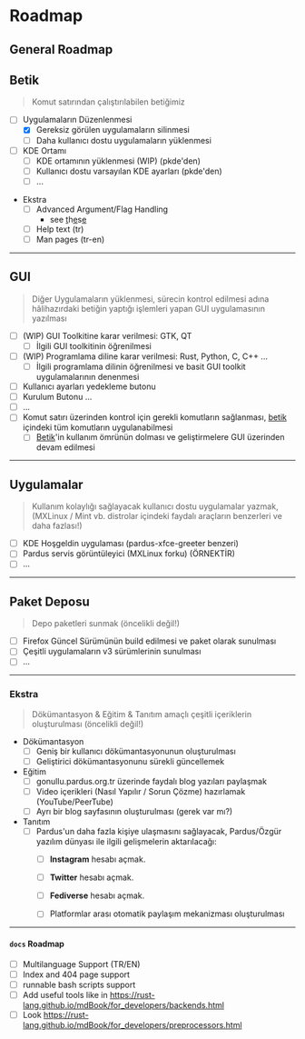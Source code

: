 # Roadmap

## General Roadmap


## Betik
> Komut satırından çalıştırılabilen betiğimiz
- [ ] Uygulamaların Düzenlenmesi
  - [x] Gereksiz görülen uygulamaların silinmesi 
  - [ ] Daha kullanıcı dostu uygulamaların yüklenmesi
- [ ] KDE Ortamı
  - [ ] KDE ortamının yüklenmesi (WIP) (pkde'den)
  - [ ] Kullanıcı dostu varsayılan KDE ayarları (pkde'den)
  - [ ] ...
- Ekstra
  - [ ] Advanced Argument/Flag Handling
    - see [t](https://stackoverflow.com/questions/192249/how-do-i-parse-command-line-arguments-in-bash)h[e](https://www.redhat.com/sysadmin/arguments-options-bash-scripts)s[e](https://www.assertnotmagic.com/2019/03/08/bash-advanced-arguments/)
  - [ ] Help text (tr)
  - [ ] Man pages (tr-en)

---

## GUI 
> Diğer Uygulamaların yüklenmesi, sürecin kontrol edilmesi adına hâlihazırdaki betiğin yaptığı işlemleri yapan GUI uygulamasının yazılması
- [ ] (WIP) GUI Toolkitine karar verilmesi: GTK, QT
  - [ ] İlgili GUI toolkitinin öğrenilmesi
- [ ] (WIP) Programlama diline karar verilmesi: Rust, Python, C, C++ ...
  - [ ] İlgili programlama dilinin öğrenilmesi ve basit GUI toolkit uygulamalarının denenmesi
- [ ] Kullanıcı ayarları yedekleme butonu
- [ ] Kurulum Butonu ...
- [ ] ...
- [ ] Komut satırı üzerinden kontrol için gerekli komutların sağlanması, [betik](#betik) içindeki tüm komutların uygulanabilmesi
  - [ ] [Betik](#betik)'in kullanım ömrünün dolması ve geliştirmelere GUI üzerinden devam edilmesi

---

## Uygulamalar
> Kullanım kolaylığı sağlayacak kullanıcı dostu uygulamalar yazmak, (MXLinux / Mint vb. distrolar içindeki faydalı araçların benzerleri ve daha fazlası!)
- [ ] KDE Hoşgeldin uygulaması (pardus-xfce-greeter benzeri)
- [ ] Pardus servis görüntüleyici (MXLinux forku) (ÖRNEKTİR)
- [ ] ...
<!-- EKSTRA UYGULAMA FİKİRLERİNİ BURAYA EKLEYİNİZ -->

---

## Paket Deposu
> Depo paketleri sunmak (öncelikli değil!)
- [ ] Firefox Güncel Sürümünün build edilmesi ve paket olarak sunulması
- [ ] Çeşitli uygulamaların v3 sürümlerinin sunulması
- [ ] ...

---

### Ekstra
> Dökümantasyon & Eğitim & Tanıtım amaçlı çeşitli içeriklerin oluşturulması (öncelikli değil!)
- Dökümantasyon
  - [ ] Geniş bir kullanıcı dökümantasyonunun oluşturulması
  - [ ] Geliştirici dökümantasyonunu sürekli güncellemek
- Eğitim
  - [ ] gonullu.pardus.org.tr üzerinde faydalı blog yazıları paylaşmak
  - [ ] Video içerikleri (Nasıl Yapılır / Sorun Çözme) hazırlamak (YouTube/PeerTube)
  - [ ] Ayrı bir blog sayfasının oluşturulması (gerek var mı?)
- Tanıtım
  - [ ] Pardus'un daha fazla kişiye ulaşmasını sağlayacak, Pardus/Özgür yazılım dünyası ile ilgili gelişmelerin aktarılacağı:
    - [ ] **Instagram** hesabı açmak.
    - [ ] **Twitter** hesabı açmak.
    - [ ] **Fediverse** hesabı açmak.
    - [ ] Platformlar arası otomatik paylaşım mekanizması oluşturulması


---

#### `docs` Roadmap
- [ ] Multilanguage Support (TR/EN)
- [ ] Index and 404 page support
- [ ] runnable bash scripts support
- [ ] Add useful tools like in https://rust-lang.github.io/mdBook/for_developers/backends.html
- [ ] Look https://rust-lang.github.io/mdBook/for_developers/preprocessors.html
